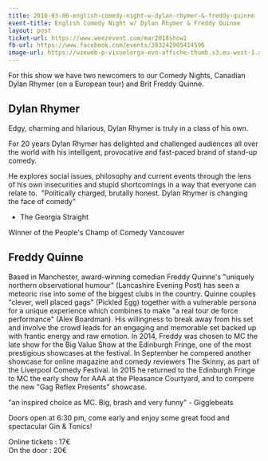 ```yaml
---
title: 2018-03-06-english-comedy-night-w-dylan-rhymer-&-freddy-quinne
event-title: English Comedy Night w/ Dylan Rhymer & Freddy Quinne
layout: post
ticket-url: https://www.weezevent.com/mar2018show1
fb-url: https://www.facebook.com/events/383242905414596
image-url: https://wzeweb-p-visuelorga-evn-affiche-thumb.s3.eu-west-1.amazonaws.com/affiche_318357.thumb53700.1518358779.jpg
---
```

For this show we have two newcomers to our Comedy Nights, Canadian Dylan Rhymer (on a European tour) and Brit Freddy Quinne.

## Dylan Rhymer
Edgy, charming and hilarious, Dylan Rhymer is truly in a class of his own.

For 20 years Dylan Rhymer has delighted and challenged audiences all over the world with his intelligent, provocative and fast-paced brand of stand-up comedy.

He explores social issues, philosophy and current events through the lens of his own insecurities and stupid shortcomings in a way that everyone can relate to.
​
"Politically charged, brutally honest. Dylan Rhymer is changing the face of comedy"
- The Georgia Straight

Winner of the People's Champ of Comedy Vancouver

## Freddy Quinne
Based in Manchester, award-winning comedian Freddy Quinne's "uniquely northern observational humour" (Lancashire Evening Post) has seen a meteoric rise into some of the biggest clubs in the country. Quinne couples "clever, well placed gags" (Pickled Egg) together with a vulnerable persona for a unique experience which combines to make "a real tour de force performance" (Alex Boardman). His willingness to break away from his set and involve the crowd leads for an engaging and memorable set backed up with frantic energy and raw emotion.
In 2014, Freddy was chosen to MC the late show for the Big Value Show at the Edinburgh Fringe, one of the most prestigious showcases at the festival. In September he compered another showcase for online magazine and comedy reviewers The Skinny, as part of the Liverpool Comedy Festival. In 2015 he returned to the Edinburgh Fringe to MC the early show for AAA at the Pleasance Courtyard, and to compere the new "Gag Reflex Presents" showcase.

"an inspired choice as MC. Big, brash and very funny" - Gigglebeats

Doors open at 6:30 pm, come early and enjoy some great food and spectacular Gin & Tonics!

Online tickets : 17€  
On the door : 20€